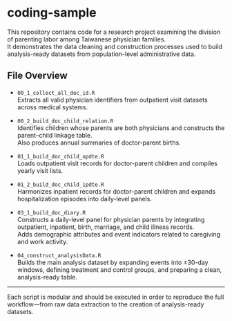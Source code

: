 # coding-sample

This repository contains code for a research project examining the division of parenting labor among Taiwanese physician families.  
It demonstrates the data cleaning and construction processes used to build analysis-ready datasets from population-level administrative data.

## File Overview

- `00_1_collect_all_doc_id.R`  
  Extracts all valid physician identifiers from outpatient visit datasets across medical systems.

- `00_2_build_doc_child_relation.R`  
  Identifies children whose parents are both physicians and constructs the parent–child linkage table.  
  Also produces annual summaries of doctor-parent births.

- `01_1_build_doc_child_opdte.R`  
  Loads outpatient visit records for doctor-parent children and compiles yearly visit lists.

- `01_2_build_doc_child_ipdte.R`  
  Harmonizes inpatient records for doctor-parent children and expands hospitalization episodes into daily-level panels.

- `03_1_build_doc_diary.R`  
  Constructs a daily-level panel for physician parents by integrating outpatient, inpatient, birth, marriage, and child illness records.  
  Adds demographic attributes and event indicators related to caregiving and work activity.

- `04_construct_analysisData.R`  
  Builds the main analysis dataset by expanding events into ±30-day windows, defining treatment and control groups, and preparing a clean, analysis-ready table.

---

Each script is modular and should be executed in order to reproduce the full workflow—from raw data extraction to the creation of analysis-ready datasets.